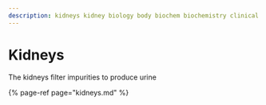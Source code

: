 ```yaml
---
description: kidneys kidney biology body biochem biochemistry clinical nephron
---
```


# Kidneys

The kidneys filter impurities to produce urine

{% page-ref page="kidneys.md" %}


